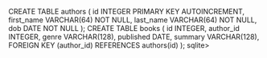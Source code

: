CREATE TABLE authors (
id INTEGER PRIMARY KEY AUTOINCREMENT,
first_name VARCHAR(64) NOT NULL,
last_name VARCHAR(64) NOT NULL,
dob DATE NOT NULL
);
CREATE TABLE books (
id INTEGER,
author_id INTEGER,
genre VARCHAR(128),
published DATE,
summary VARCHAR(128),
FOREIGN KEY (author_id) REFERENCES authors(id)
);
sqlite> <!-- ## Show the terminal output here.  -->